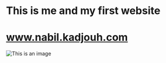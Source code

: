 # This is me and my first website

# www.nabil.kadjouh.com

![This is an image](https://github.com/Bill29200/www.nabil.kadjouh.com/blob/master/imgs/b1.jpg)
